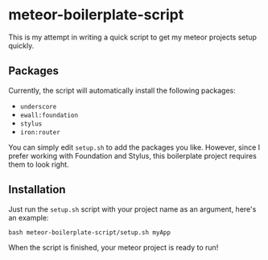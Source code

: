 # meteor-boilerplate-script

This is my attempt in writing a quick script to get my meteor projects setup quickly.

## Packages

Currently, the script will automatically install the following packages:

- `underscore`
- `ewall:foundation`
- `stylus`
- `iron:router`

You can simply edit `setup.sh` to add the packages you like. However, since I prefer working with Foundation and Stylus, this boilerplate project requires them to look right.

## Installation

Just run the `setup.sh` script with your project name as an argument, here's an example:

```
bash meteor-boilerplate-script/setup.sh myApp
```

When the script is finished, your meteor project is ready to run!
